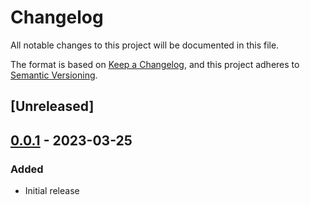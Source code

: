 # Changelog

All notable changes to this project will be documented in this file.

The format is based on [Keep a Changelog](https://keepachangelog.com/en/1.0.0/),
and this project adheres to [Semantic Versioning](https://semver.org/spec/v2.0.0.html).

## [Unreleased]

## [0.0.1] - 2023-03-25

### Added

- Initial release

[0.0.1]: https://github.com/maxdeviant/entity-id/compare/1140d8f...v0.0.1
